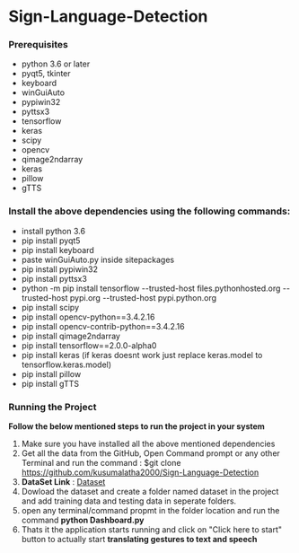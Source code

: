 # Sign-Language-Detection

### Prerequisites

* python 3.6 or later
* pyqt5, tkinter
* keyboard
* winGuiAuto
* pypiwin32
* pyttsx3
* tensorflow
* keras
* scipy
* opencv
* qimage2ndarray
* keras
* pillow
* gTTS

### Install the above dependencies using the following commands:
* install python 3.6
* pip install pyqt5
* pip install keyboard
* paste winGuiAuto.py inside sitepackages
* pip install pypiwin32
* pip install pyttsx3
* python -m pip install tensorflow --trusted-host files.pythonhosted.org --trusted-host pypi.org --trusted-host pypi.python.org
* pip install scipy
* pip install opencv-python==3.4.2.16
* pip install opencv-contrib-python==3.4.2.16
* pip install qimage2ndarray
* pip install tensorflow==2.0.0-alpha0
* pip install keras (if keras doesnt work just replace keras.model to tensorflow.keras.model)
* pip install pillow
* pip install gTTS

### Running the Project
**Follow the below mentioned steps to run the project in your system**

1. Make sure you have installed all the above mentioned dependencies
2. Get all the data from the GitHub, Open Command prompt or any other Terminal and run the command :
  $git clone https://github.com/kusumalatha2000/Sign-Language-Detection
3. **DataSet Link** : [Dataset](https://drive.google.com/drive/folders/1oMD7Dp6nTs2OK_aNbtZfT1y-SrCNBJn4?usp=sharing)
4. Dowload the dataset and create a folder named dataset in the project and add training data and testing data in seperate folders.
5. open any terminal/command propmt in the folder location and run the command **python Dashboard.py**
6. Thats it the application starts running and click on "Click here to start" button to actually start **translating gestures to text and speech**



